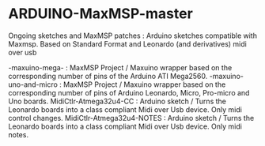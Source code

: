 # ARDUINO-MaxMSP-master
Ongoing sketches and MaxMSP patches : Arduino sketches compatible with Maxmsp. Based on Standard Format and Leonardo (and derivatives) midi over usb

-maxuino-mega- : MaxMSP Project / Maxuino wrapper based on the corresponding number of pins of the Arduino ATI Mega2560.
-maxuino-uno-and-micro :  MaxMSP Project / Maxuino wrapper based on the corresponding number of pins of Arduino Leonardo, Micro, Pro-micro and Uno boards.
MidiCtlr-Atmega32u4-CC : Arduino sketch / Turns the Leonardo boards into a class compliant Midi over Usb device. Only midi control changes.
MidiCtlr-Atmega32u4-NOTES : Arduino sketch / Turns the Leonardo boards into a class compliant Midi over Usb device. Only midi notes.
